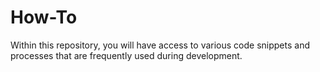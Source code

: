 # How-To
Within this repository, you will have access to various code snippets and processes that are frequently used during development.
